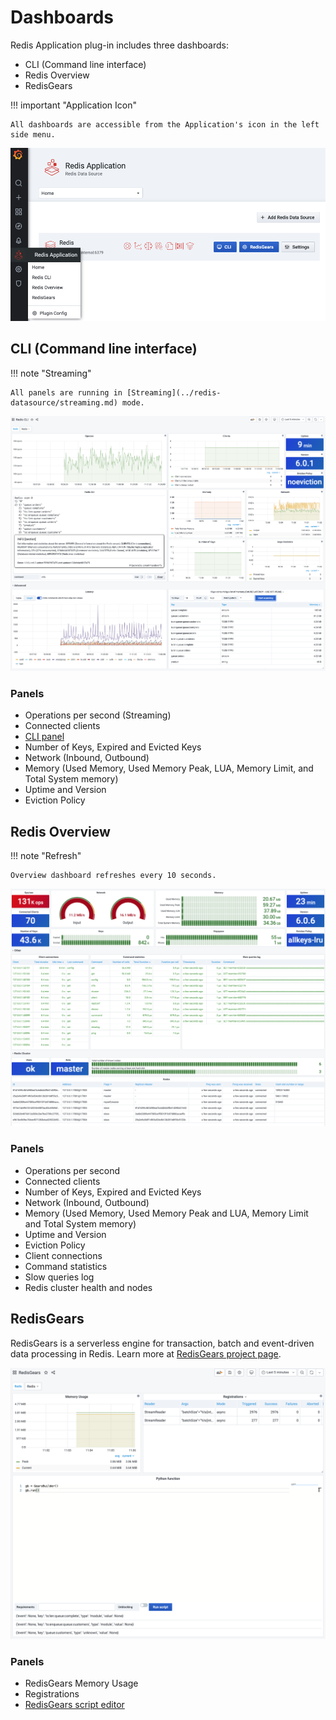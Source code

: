 # Dashboards

Redis Application plug-in includes three dashboards:

- CLI (Command line interface)
- Redis Overview
- RedisGears

!!! important "Application Icon"

    All dashboards are accessible from the Application's icon in the left side menu.

![Redis Application plug-ins](../images/redis-app/menu.png)

## CLI (Command line interface)

!!! note "Streaming"

    All panels are running in [Streaming](../redis-datasource/streaming.md) mode.

![Redis CLI Dashboard](../images/redis-app/cli-dashboard.png)

### Panels

- Operations per second (Streaming)
- Connected clients
- [CLI panel](redis-cli-panel.md)
- Number of Keys, Expired and Evicted Keys
- Network (Inbound, Outbound)
- Memory (Used Memory, Used Memory Peak, LUA, Memory Limit, and Total System memory)
- Uptime and Version
- Eviction Policy

## Redis Overview

!!! note "Refresh"

    Overview dashboard refreshes every 10 seconds.

![Redis Overview Dashboard](../images/redis-app/overview-dashboard.png)

### Panels

- Operations per second
- Connected clients
- Number of Keys, Expired and Evicted Keys
- Network (Inbound, Outbound)
- Memory (Used Memory, Used Memory Peak and LUA, Memory Limit and Total System memory)
- Uptime and Version
- Eviction Policy
- Client connections
- Command statistics
- Slow queries log
- Redis cluster health and nodes

## RedisGears

RedisGears is a serverless engine for transaction, batch and event-driven data processing in Redis. Learn more at [RedisGears project page](https://oss.redislabs.com/redisgears/).

![RedisGears Dashboard](../images/redis-app/gears-dashboard.png)

### Panels

- RedisGears Memory Usage
- Registrations
- [RedisGears script editor](redis-gears-panel.md)
